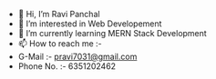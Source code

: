 - 👋 Hi, I’m Ravi Panchal
- 👀 I’m interested in Web Developement
- 🌱 I’m currently learning MERN Stack Development
- 📫 How to reach me :- 
- G-Mail :- pravi7031@gmail.com
- Phone No. :- 6351202462 

<!---
Ravi02205/Ravi02205 is a ✨ special ✨ repository because its `README.md` (this file) appears on your GitHub profile.
You can click the Preview link to take a look at your changes.
--->
